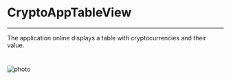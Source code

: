# CryptoAppTableView
---
The application online displays a table with cryptocurrencies and their value.
#
![photo](https://sun9-6.userapi.com/impg/-5cFxi7oBUxF3G-o5mOfGFQtKAGLJmpScT_FwQ/zxcv3JR3qmI.jpg?size=828x1792&quality=95&sign=e814b36b79c3f9ff900ae5cf60370a04&type=album)
